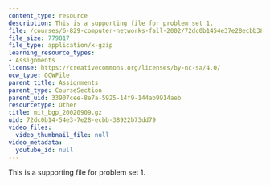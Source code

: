 ```yaml
---
content_type: resource
description: This is a supporting file for problem set 1.
file: /courses/6-829-computer-networks-fall-2002/72dc0b1454e37e28ecbb38922b73dd79_mit_bgp_20020909.gz
file_size: 779017
file_type: application/x-gzip
learning_resource_types:
- Assignments
license: https://creativecommons.org/licenses/by-nc-sa/4.0/
ocw_type: OCWFile
parent_title: Assignments
parent_type: CourseSection
parent_uid: 33907cee-8e7a-5925-14f9-144ab9914aeb
resourcetype: Other
title: mit_bgp_20020909.gz
uid: 72dc0b14-54e3-7e28-ecbb-38922b73dd79
video_files:
  video_thumbnail_file: null
video_metadata:
  youtube_id: null
---
```

This is a supporting file for problem set 1.
